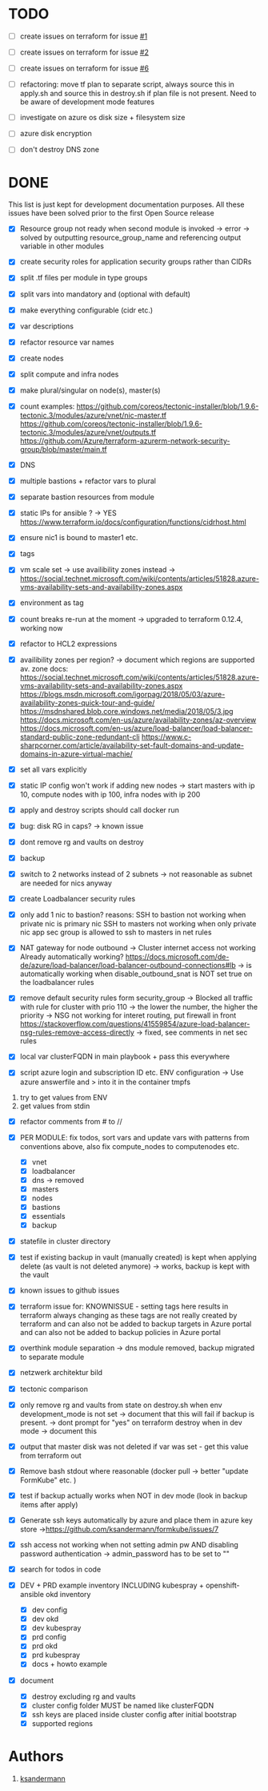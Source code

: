# TODO

* [ ] create issues on terraform for issue [#1](https://github.com/ksandermann/formkube/issues/1)

* [ ] create issues on terraform for issue [#2](https://github.com/ksandermann/formkube/issues/2)

* [ ] create issues on terraform for issue [#6](https://github.com/ksandermann/formkube/issues/6)

* [ ] refactoring: move tf plan to separate script,
always source this in apply.sh and
source this in destroy.sh if plan file is not present.
Need to be aware of development mode features

* [ ] investigate on azure os disk size + filesystem size

* [ ] azure disk encryption

* [ ] don't destroy DNS zone

# DONE 

This list is just kept for development documentation purposes.
All these issues have been solved prior to the first Open Source release

* [X] Resource group not ready when second module is invoked -> error
-> solved by outputting resource_group_name and referencing output variable in other modules

* [x] create security roles for application security groups rather than CIDRs

* [x] split .tf files per module in type groups

* [x] split vars into mandatory and (optional with default)

* [x] make everything configurable (cidr etc.)

* [x] var descriptions

* [x] refactor resource var names

* [x] create nodes

* [x] split compute and infra nodes

* [x] make plural/singular on node(s), master(s)

* [x] count
examples:
https://github.com/coreos/tectonic-installer/blob/1.9.6-tectonic.3/modules/azure/vnet/nic-master.tf
https://github.com/coreos/tectonic-installer/blob/1.9.6-tectonic.3/modules/azure/vnet/outputs.tf
https://github.com/Azure/terraform-azurerm-network-security-group/blob/master/main.tf

* [x] DNS

* [x] multiple bastions + refactor vars to plural

* [x] separate bastion resources from module

* [x] static IPs for ansible ? -> YES 
https://www.terraform.io/docs/configuration/functions/cidrhost.html

* [x] ensure nic1 is bound to master1 etc. 

* [x] tags

* [x] vm scale set -> use availibility zones instead
-> https://social.technet.microsoft.com/wiki/contents/articles/51828.azure-vms-availability-sets-and-availability-zones.aspx

* [x] environment as tag

* [x] count breaks re-run at the moment
-> upgraded to terraform 0.12.4, working now

* [x] refactor to HCL2 expressions

* [x] availibility zones per region? -> document which regions are supported
av. zone docs:
https://social.technet.microsoft.com/wiki/contents/articles/51828.azure-vms-availability-sets-and-availability-zones.aspx
https://blogs.msdn.microsoft.com/igorpag/2018/05/03/azure-availability-zones-quick-tour-and-guide/
https://msdnshared.blob.core.windows.net/media/2018/05/3.jpg
https://docs.microsoft.com/en-us/azure/availability-zones/az-overview
https://docs.microsoft.com/en-us/azure/load-balancer/load-balancer-standard-public-zone-redundant-cli
https://www.c-sharpcorner.com/article/availability-set-fault-domains-and-update-domains-in-azure-virtual-machie/

* [x] set all vars explicitly

* [x] static IP config won't work if adding new nodes -> start masters with ip 10, compute nodes with ip 100, infra nodes with ip 200

* [x] apply and destroy scripts should call docker run 

* [x] bug: disk RG in caps?
-> known issue

* [x] dont remove rg and vaults on destroy

* [x] backup

* [x] switch to 2 networks instead of 2 subnets
-> not reasonable as subnet are needed for nics anyway

* [x] create Loadbalancer security rules

* [x] only add 1 nic to bastion?
reasons:
SSH to bastion not working when private nic is primary nic
SSH to masters not working when only private nic app sec group is allowed to ssh to masters in net rules

* [x] NAT gateway for node outbound -> Cluster internet access not working
Already automatically working?
https://docs.microsoft.com/de-de/azure/load-balancer/load-balancer-outbound-connections#lb
-> is automatically working when disable_outbound_snat is NOT set true on the loadbalancer rules

* [x] remove default security rules form security_group
-> Blocked all traffic with rule for cluster with prio 110
-> the lower the number, the higher the priority
-> NSG not working for interet routing, put firewall in front
https://stackoverflow.com/questions/41559854/azure-load-balancer-nsg-rules-remove-access-directly
-> fixed, see comments in net sec rules

* [x] local var clusterFQDN in main playbook + pass this everywhere

* [x] script azure login and subscription ID etc. ENV configuration -> Use azure answerfile and > into it in the container tmpfs
1. try to get values from ENV
2. get values from stdin

* [x] refactor comments from # to //

* [x] PER MODULE: fix todos, sort vars and update vars with patterns from conventions above, also fix compute_nodes to computenodes etc.
    * [x] vnet
    * [x] loadbalancer
    * [x] dns -> removed
    * [x] masters
    * [x] nodes
    * [x] bastions
    * [x] essentials
    * [x] backup
    
* [x] statefile in cluster directory

* [x] test if existing backup in vault (manually created) is kept when applying delete (as vault is not deleted anymore)
-> works, backup is kept with the vault

* [x] known issues to github issues

* [x] terraform issue for:
KNOWNISSUE - setting tags here results in terraform always changing as these tags are not really created by terraform
and can also not be added to backup targets in Azure portal
and can also not be added to backup policies in Azure portal
    
* [x] overthink module separation
-> dns module removed, backup migrated to separate module

* [x] netzwerk architektur bild

* [x] tectonic comparison

* [x] only remove rg and vaults from state on destroy.sh when env development_mode is not set -> document that this will fail if backup is present.
-> dont prompt for "yes" on terraform destroy when in dev mode -> document this

* [x] output that master disk was not deleted if var was set - get this value from terraform out

* [x] Remove bash stdout where reasonable (docker pull -> better "update FormKube" etc. )
    
* [x] test if backup actually works when NOT in dev mode (look in backup items after apply)

* [x] Generate ssh keys automatically by azure and place them in azure key store
->https://github.com/ksandermann/formkube/issues/7

* [x] ssh access not working when not setting admin pw AND disabling password authentication
-> admin_password has to be set to ""

* [x] search for todos in code

* [x] DEV + PRD example inventory INCLUDING kubespray + openshift-ansible okd inventory
    * [x] dev config
    * [x] dev okd
    * [x] dev kubespray
    * [x] prd config
    * [x] prd okd
    * [x] prd kubespray
    * [x] docs + howto example
    
* [x] document
    * [x] destroy excluding rg and vaults
    * [x] cluster config folder MUST be named like clusterFQDN
    * [x] ssh keys are placed inside cluster config after initial bootstrap
    * [x] supported regions

# Authors
1. [ksandermann](https://github.com/ksandermann)